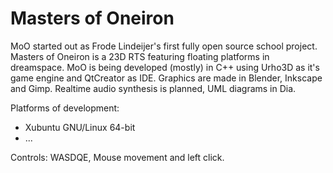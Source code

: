 # Masters of Oneiron
MoO started out as Frode Lindeijer's first fully open source school project. Masters of Oneiron is a 23D RTS featuring floating platforms in dreamspace. MoO is being developed (mostly) in C++ using Urho3D as it's game engine and QtCreator as IDE. Graphics are made in Blender, Inkscape and Gimp. Realtime audio synthesis is planned, UML diagrams in Dia.

Platforms of development:
- Xubuntu GNU/Linux 64-bit
- ...

Controls:
WASDQE, Mouse movement and left click.
